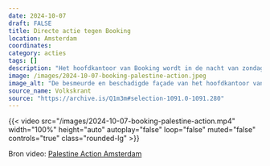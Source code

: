 ```yaml
---
date: 2024-10-07
draft: FALSE
title: Directe actie tegen Booking
location: Amsterdam
coordinates: 
category: acties
tags: []
description: "Het hoofdkantoor van Booking wordt in de nacht van zondag op maandag beschadigd en beklad. De actiegroep Palestine Action Amsterdam eist even later de verantwoordelijkheid op."
image: /images/2024-10-07-booking-palestine-action.jpeg
image_alt: "De besmeurde en beschadigde façade van het hoofdkantoor van Booking in het centrum van Amsterdam "
source_name: Volkskrant
source: "https://archive.is/Q1m3m#selection-1091.0-1091.280"
---
```

{{< video src="/images/2024-10-07-booking-palestine-action.mp4" width="100%" height="auto" autoplay="false" loop="false" muted="false" controls="true" class="rounded-lg" >}} 

Bron video: [Palestine Action Amsterdam](https://imginn.com/p/DA4J5NRokeT/)